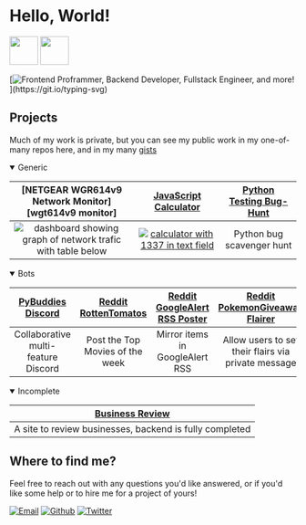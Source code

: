 # Hello, World!

<img src="https://camo.githubusercontent.com/e8e7b06ecf583bc040eb60e44eb5b8e0ecc5421320a92929ce21522dbc34c891/68747470733a2f2f6d656469612e67697068792e636f6d2f6d656469612f6876524a434c467a6361737252346961377a2f67697068792e676966" height="50px"> <img src="https://media4.giphy.com/media/dlh7c1N7NqrH1ns4Yf/giphy.gif" height="50px">

[![Frontend Proframmer, Backend Developer, Fullstack Engineer, and more!](https://readme-typing-svg.herokuapp.com/?lines=Frontend+Programmer;Backend+Developer;Fullstack+Engineer;Polyglot;...and+more!)](https://git.io/typing-svg)

## Projects

[gists]: https://gist.github.com/RascalTwo/
[wgr614v9 monitor]: https://github.com/RascalTwo/NETGEAR-WGR614v9-Monitor
[wgr615v9 thumbnail]: https://user-images.githubusercontent.com/9403665/128139905-9abc1907-216e-467a-8f77-ed1e04562683.jpg
[js-calc-img]: https://i.imgur.com/qxwLglx.png
[js-calc-link]: https://codepen.io/Rascal_Two/pen/RMMEXp
[python testing bug-hunt]: https://gist.github.com/RascalTwo/7fddf33011563a3f75045c3367541f30

Much of my work is private, but you can see my public work in my one-of-many repos here, and in my many [gists][gists]

<details open>
  <summary>Generic</summary>

|                       [NETGEAR WGR614v9<br/>Network Monitor][wgt614v9 monitor]                       |               [JavaScript Calculator][js-calc-link]                | [Python Testing Bug-Hunt][python testing bug-hunt] |
| :--------------------------------------------------------------------------------------------------: | :----------------------------------------------------------------: | :------------------------------------------------: |
| ![dashboard showing graph of network trafic with table below][wgr615v9 thumbnail] | [![calculator with 1337 in text field][js-calc-img]][js-calc-link] |             Python bug scavenger hunt              |

</details>

[pybuddies bot]: https://github.com/RascalTwo/main_bot
[rotten tomatoes bot]: https://github.com/RascalTwo/RedditRottenTomatoesBot
[reddit googlealert rss]: https://github.com/RascalTwo/RedditGoogleAlertRSSPoster
[reddit pokemon giveaway]: https://github.com/RascalTwo/RedditPokemonGiveawayGalore

<details open>
  <summary>Bots</summary>

| [PyBuddies Discord][pybuddies bot]  | [Reddit RottenTomatos][rotten tomatoes bot] | [Reddit GoogleAlert RSS Poster][reddit googlealert rss] | [Reddit PokemonGiveaway Flairer][reddit pokemon giveaway] |
| :---------------------------------: | :-----------------------------------------: | :-----------------------------------------------------: | :-------------------------------------------------------: |
| Collaborative multi-feature Discord |       Post the Top Movies of the week       |             Mirror items in GoogleAlert RSS             |    Allow users to set their flairs via private message    |

</details>

[business review]: https://github.com/RascalTwo/Business-Review.git

<details open>
  <summary>Incomplete</summary>

|           [Business Review][business review]            |
| :-----------------------------------------------------: |
| A site to review businesses, backend is fully completed |

</details>

## Where to find me?

Feel free to reach out with any questions you'd like answered, or if you'd like some help or to hire me for a project of yours!

[![Email](https://img.shields.io/badge/Email-c14438?style=for-the-badge&logo=Gmail&logoColor=white)](mailto:therealrascaltwo@gmail.com)
[![Github](https://img.shields.io/badge/-Github-181717?style=for-the-badge&logo=Github&logoColor=white)](https://github.com/RascalTwo)
[![Twitter](https://img.shields.io/badge/-Twitter-1DA1F2?style=for-the-badge&logo=twitter&logoColor=white)](https://twitter.com/RealRascalTwo)
